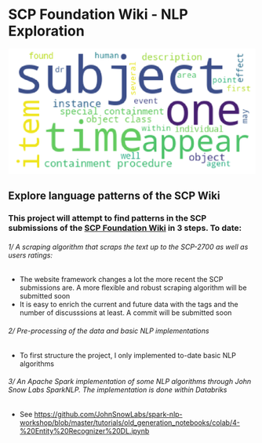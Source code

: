 # SCP Foundation Wiki - NLP Exploration

![word_cloud](/images/cloud_words.png)

## Explore language patterns of the SCP Wiki

### This project will attempt to find patterns in the SCP submissions of the [SCP Foundation Wiki](https://scp-wiki.wikidot.com/) in 3 steps. To date: 

###### 1/ A scraping algorithm that scraps the text up to the SCP-2700 as well as users ratings:
   - The website framework changes a lot the more recent the SCP submissions are. A more flexible and robust scraping algorithm will be submitted soon
   - It is easy to enrich the current and future data with the tags and the number of discusssions at least. A commit will be submitted soon

###### 2/ Pre-processing of the data and basic NLP implementations 
   - To first structure the project, I only implemented to-date basic NLP algorithms
   
###### 3/ An Apache Spark implementation of some NLP algorithms through John Snow Labs SparkNLP. The implementation is done within Databriks
   - See https://github.com/JohnSnowLabs/spark-nlp-workshop/blob/master/tutorials/old_generation_notebooks/colab/4-%20Entity%20Recognizer%20DL.ipynb

